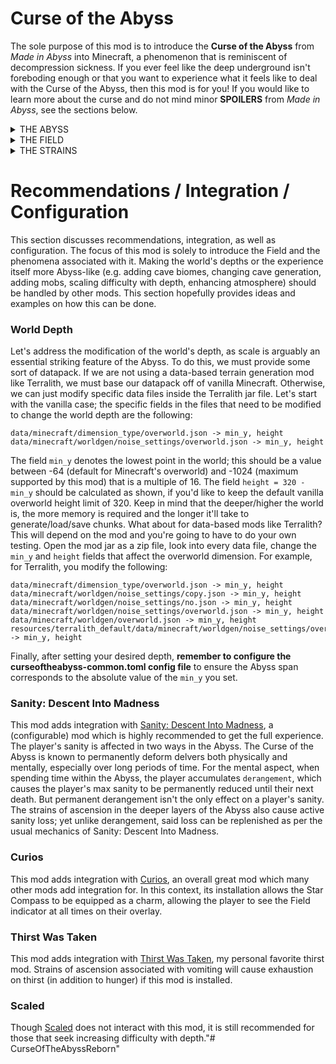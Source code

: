 # Curse of the Abyss

The sole purpose of this mod is to introduce the **Curse of the Abyss** from *Made in Abyss* into Minecraft, a phenomenon that is reminiscent of decompression sickness. If you ever feel like the deep underground isn't foreboding enough or that you want to experience what it feels like to deal with the Curse of the Abyss, then this mod is for you! If you would like to learn more about the curse and do not mind minor **SPOILERS** from *Made in Abyss*, see the sections below.

<details>
  <summary>THE ABYSS</summary>

  <p align="center">
    <img src="https://github.com/Endgineer/CurseOfTheAbyss/blob/main/.vscode/Axy.png?raw=true" height="50%" width="50%">
  </p>
  
  The <b>Abyss</b> is a "gargantuan vertical landscape divided into seven unique layers". In Minecraft, this ancient labyrinth is defined to be the region of the Overworld known as the Deep Underground, whose mouth begins at `y = 0` and whose depth is unknown to this day. This mysterious formation mesmerized people. Valuable and dangerous primeval creatures and mysterious relics that are beyond comprehension beckoned adventurers looking to strike it rich. Over the span of many years, with a spirit of adventure for the unknown and countless legends luring them in, the world's only remaining unexplored chasm has swallowed up a great many people.
  > To those who offer up their bodies and challenge the chasm for which even darkness is no match, the Abyss is said to provide all. Life and death, Curses and Blessings &mdash; all of it. At the end of their journey, what fate will they choose to meet? <div align="right"> &mdash; Adage of the White Whistles </div>
  
  The Abyss is associated with feelings of loneliness, peril, and finality. To venture into the Abyss is to contend with sacrifice, making difficult isolating choices and dealing with the unlikelihood of messages making it to the surface. This is a place teeming with danger, beckoning delvers to be consumed by the warm darkness. This is a journey from which one is unlikely to return.
</details>

<details>
  <summary>THE FIELD</summary>

  <p align="center">
    <img src="https://github.com/Endgineer/CurseOfTheAbyss/blob/main/.vscode/Fxy.gif?raw=true" height="100%" width="100%">
  </p>
  
  The Abyss is permeated by a mysterious **Field**, described as the "very blood of the Abyss", that seems responsible for or correlated with many of the eldritch phenomena surrounding the Abyss. Though this Field is everyflowing, everchanging, and everpresent, its concentration and effectiveness seems to be stronger with depth. The Field seems to be responsible for causing the Curse of the Abyss, a set of afflictions that seem to grow more severe with depth. The Curse of the Abyss does not seem to affect delvers who are descending into the Abyss, but those who are attempting to ascend out of it. In a sense, the Field can be visualized as a stack of thin sheets layered on top of each other. When descending, a delver passes safely through the sheets. When ascending, the sheets stretch around the delver. After a certain distance ascended, when a certain maximum number of sheets are stretched around the delver, further ascension pierces the old bottom-most sheet as the new top-most sheet is stretched around the delver, causing the delver to be hit by the afflictions. These afflictions, known as the Strains of Ascension, imply that the deeper one delves into the Abyss, the more difficult it will be to ever return. But in addition to these afflictions, delvers suffer passive afflictions from spending time within the Abyss, as their minds and bodies are literally warped by it, eventually being consumed.
</details>

<details>
  <summary>THE STRAINS</summary>

  <p align="center">
    <img src="https://github.com/Endgineer/CurseOfTheAbyss/blob/main/.vscode/Sxy.gif?raw=true">
  </p>
  
  The **Strains** of Ascension is the scientific name referring to the afflictions associated with the Curse of the Abyss. These Strains, shown below along with their Minecraft equivalents, differ in each layer and become more severe with depth:
  - 1st Layer: Dizziness and nausea (exhaustion of hunger and thirst)
  - 2nd Layer: Numbness and headaches (throbbing blur effect)
  - 3rd Layer: Hallucinations and vertigo (sanity loss)
  - 4th Layer: Bleeding and pains (regenerable damage over time)
  - 5th Layer: Loss of all senses (complete blindness and deafness)
  - 6th Layer: Loss of humanity (unregenerable damage over time)
  - 7th Layer: Certain and immediate death (instant death)
  
  At the bottom of the 5th Layer is what is known as the Absolute Boundary of the Abyss, beyond which lies the 6th Layer- the Capital of the Unreturned. Delvers descending beyond the Absolute Boundary are said to have made their "last dive" and considered lost forever, as ascending from within the 6th Layer results in the loss of one's humanity.
</details>

# Recommendations / Integration / Configuration

This section discusses recommendations, integration, as well as configuration. The focus of this mod is solely to introduce the Field and the phenomena associated with it. Making the world's depths or the experience itself more Abyss-like (e.g. adding cave biomes, changing cave generation, adding mobs, scaling difficulty with depth, enhancing atmosphere) should be handled by other mods. This section hopefully provides ideas and examples on how this can be done.

### World Depth

Let's address the modification of the world's depth, as scale is arguably an essential striking feature of the Abyss. To do this, we must provide some sort of datapack. If we are not using a data-based terrain generation mod like Terralith, we must base our datapack off of vanilla Minecraft. Otherwise, we can just modify specific data files inside the Terralith jar file. Let's start with the vanilla case; the specific fields in the files that need to be modified to change the world depth are the following:

```
data/minecraft/dimension_type/overworld.json -> min_y, height
data/minecraft/worldgen/noise_settings/overworld.json -> min_y, height
```

The field `min_y` denotes the lowest point in the world; this should be a value between -64 (default for Minecraft's overworld) and -1024 (maximum supported by this mod) that is a multiple of 16. The field `height = 320 - min_y` should be calculated as shown, if you'd like to keep the default vanilla overworld height limit of 320. Keep in mind that the deeper/higher the world is, the more memory is required and the longer it'll take to generate/load/save chunks. What about for data-based mods like Terralith? This will depend on the mod and you're going to have to do your own testing. Open the mod jar as a zip file, look into every data file, change the `min_y` and `height` fields that affect the overworld dimension. For example, for Terralith, you modify the following:

```
data/minecraft/dimension_type/overworld.json -> min_y, height
data/minecraft/worldgen/noise_settings/copy.json -> min_y, height
data/minecraft/worldgen/noise_settings/no.json -> min_y, height
data/minecraft/worldgen/noise_settings/overworld.json -> min_y, height
data/minecraft/worldgen/overworld.json -> min_y, height
resources/terralith_default/data/minecraft/worldgen/noise_settings/overworld.json -> min_y, height
```

Finally, after setting your desired depth, **remember to configure the curseoftheabyss-common.toml config file** to ensure the Abyss span corresponds to the absolute value of the `min_y` you set.

### Sanity: Descent Into Madness

This mod adds integration with [Sanity: Descent Into Madness](https://github.com/croissantnova/SanityDescentIntoMadness), a (configurable) mod which is highly recommended to get the full experience. The player's sanity is affected in two ways in the Abyss. The Curse of the Abyss is known to permanently deform delvers both physically and mentally, especially over long periods of time. For the mental aspect, when spending time within the Abyss, the player accumulates `derangement`, which causes the player's max sanity to be permanently reduced until their next death. But permanent derangement isn't the only effect on a player's sanity. The strains of ascension in the deeper layers of the Abyss also cause active sanity loss; yet unlike derangement, said loss can be replenished as per the usual mechanics of Sanity: Descent Into Madness.

### Curios

This mod adds integration with [Curios](https://github.com/TheIllusiveC4/Curios), an overall great mod which many other mods add integration for. In this context, its installation allows the Star Compass to be equipped as a charm, allowing the player to see the Field indicator at all times on their overlay.

### Thirst Was Taken

This mod adds integration with [Thirst Was Taken](https://github.com/ghen-git/Thirst-Mod), my personal favorite thirst mod. Strains of ascension associated with vomiting will cause exhaustion on thirst (in addition to hunger) if this mod is installed.

### Scaled

Though [Scaled](https://github.com/Lyof429/Scaled) does not interact with this mod, it is still recommended for those that seek increasing difficulty with depth."# CurseOfTheAbyssReborn" 
